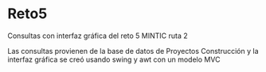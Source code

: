 # Reto5
Consultas con interfaz gráfica del reto 5 MINTIC ruta 2

Las consultas provienen de la base de datos de Proyectos Construcción y la interfaz gráfica se creó usando swing y awt con un modelo MVC 
